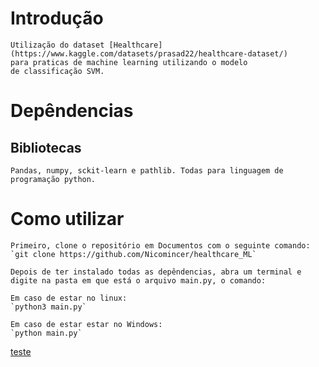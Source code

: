 # Introdução

    Utilização do dataset [Healthcare](https://www.kaggle.com/datasets/prasad22/healthcare-dataset/) 
    para praticas de machine learning utilizando o modelo 
    de classificação SVM. 

# Depêndencias

## Bibliotecas

    Pandas, numpy, sckit-learn e pathlib. Todas para linguagem de programação python. 

# Como utilizar

    Primeiro, clone o repositório em Documentos com o seguinte comando:
    `git clone https://github.com/Nicomincer/healthcare_ML`
    
    Depois de ter instalado todas as depêndencias, abra um terminal e 
    digite na pasta em que está o arquivo main.py, o comando: 

    Em caso de estar no linux:
    `python3 main.py`

    Em caso de estar estar no Windows:
    `python main.py`


[teste](https://www.youtube.com/)
